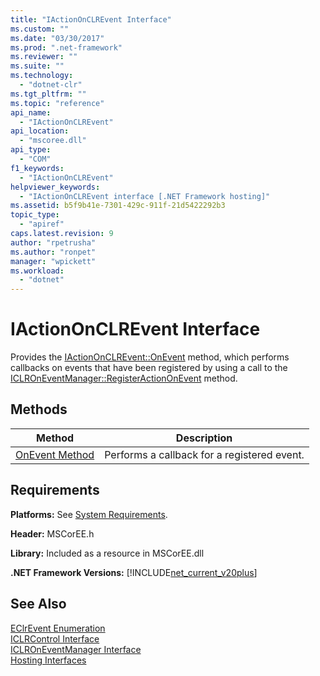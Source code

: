 ```yaml
---
title: "IActionOnCLREvent Interface"
ms.custom: ""
ms.date: "03/30/2017"
ms.prod: ".net-framework"
ms.reviewer: ""
ms.suite: ""
ms.technology: 
  - "dotnet-clr"
ms.tgt_pltfrm: ""
ms.topic: "reference"
api_name: 
  - "IActionOnCLREvent"
api_location: 
  - "mscoree.dll"
api_type: 
  - "COM"
f1_keywords: 
  - "IActionOnCLREvent"
helpviewer_keywords: 
  - "IActionOnCLREvent interface [.NET Framework hosting]"
ms.assetid: b5f9b41e-7301-429c-911f-21d5422292b3
topic_type: 
  - "apiref"
caps.latest.revision: 9
author: "rpetrusha"
ms.author: "ronpet"
manager: "wpickett"
ms.workload: 
  - "dotnet"
---
```

# IActionOnCLREvent Interface
Provides the [IActionOnCLREvent::OnEvent](../../../../docs/framework/unmanaged-api/hosting/iactiononclrevent-onevent-method.md) method, which performs callbacks on events that have been registered by using a call to the [ICLROnEventManager::RegisterActionOnEvent](../../../../docs/framework/unmanaged-api/hosting/iclroneventmanager-registeractiononevent-method.md) method.  
  
## Methods  
  
|Method|Description|  
|------------|-----------------|  
|[OnEvent Method](../../../../docs/framework/unmanaged-api/hosting/iactiononclrevent-onevent-method.md)|Performs a callback for a registered event.|  
  
## Requirements  
 **Platforms:** See [System Requirements](../../../../docs/framework/get-started/system-requirements.md).  
  
 **Header:** MSCorEE.h  
  
 **Library:** Included as a resource in MSCorEE.dll  
  
 **.NET Framework Versions:** [!INCLUDE[net_current_v20plus](../../../../includes/net-current-v20plus-md.md)]  
  
## See Also  
 [EClrEvent Enumeration](../../../../docs/framework/unmanaged-api/hosting/eclrevent-enumeration.md)  
 [ICLRControl Interface](../../../../docs/framework/unmanaged-api/hosting/iclrcontrol-interface.md)  
 [ICLROnEventManager Interface](../../../../docs/framework/unmanaged-api/hosting/iclroneventmanager-interface.md)  
 [Hosting Interfaces](../../../../docs/framework/unmanaged-api/hosting/hosting-interfaces.md)
